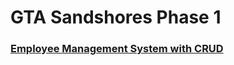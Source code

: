 # GTA Sandshores Phase 1
### [Employee Management System with CRUD](https://employee-management-system-api-is5y.onrender.com/)
